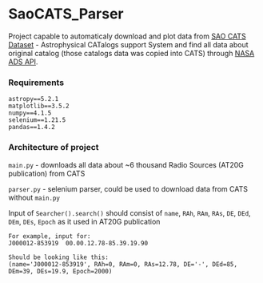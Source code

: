 # SaoCATS_Parser
Project capable to automaticaly download and plot data from [SAO CATS Dataset](https://www.sao.ru/cats/) - Astrophysical CATalogs support System and find all data about original catalog (those catalogs data was copied into CATS) through [NASA ADS API](https://ui.adsabs.harvard.edu/help/api/api-docs.html#get-/search/query).

### Requirements 
```
astropy==5.2.1
matplotlib==3.5.2
numpy==4.1.5
selenium==1.21.5
pandas==1.4.2
```
### Architecture of project 

`main.py` - downloads all data about ~6 thousand Radio Sources (AT20G publication) from CATS 

`parser.py` - selenium parser, could be used to download data from CATS without `main.py`

Input of `Searcher().search()` should consist of
`name`, `RAh`, `RAm`, `RAs`, `DE`, `DEd`, `DEm`, `DEs`, `Epoch` as it used in AT20G publication 
```
For example, input for:
J000012-853919	00.00.12.78-85.39.19.90

Should be looking like this:
(name='J000012-853919', RAh=0, RAm=0, RAs=12.78, DE='-', DEd=85, DEm=39, DEs=19.9, Epoch=2000)
```
